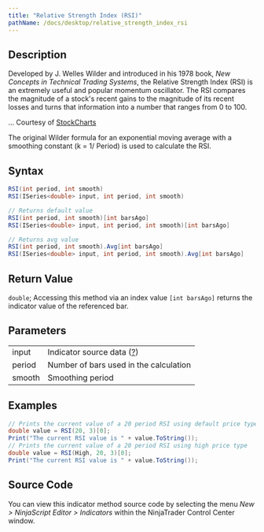 ```yaml
---
title: "Relative Strength Index (RSI)"
pathName: /docs/desktop/relative_strength_index_rsi
---
```


## Description

Developed by J. Welles Wilder and introduced in his 1978 book, *New Concepts in Technical Trading Systems*, the Relative Strength Index (RSI) is an extremely useful and popular momentum oscillator. The RSI compares the magnitude of a stock's recent gains to the magnitude of its recent losses and turns that information into a number that ranges from 0 to 100. 

... Courtesy of [StockCharts](http://stockcharts.com/education/IndicatorAnalysis/indic_RSI.html)

The original Wilder formula for an exponential moving average with a smoothing constant (k = 1/ Period) is used to calculate the RSI.

## Syntax

```csharp
RSI(int period, int smooth)
RSI(ISeries<double> input, int period, int smooth)
```

```csharp
// Returns default value
RSI(int period, int smooth)[int barsAgo]
RSI(ISeries<double> input, int period, int smooth)[int barsAgo]
```

```csharp
// Returns avg value
RSI(int period, int smooth).Avg[int barsAgo]
RSI(ISeries<double> input, int period, int smooth).Avg[int barsAgo]
```

## Return Value

`double`; Accessing this method via an index value `[int barsAgo]` returns the indicator value of the referenced bar.

## Parameters

|  |  |
| --- | --- |
| input | Indicator source data ([?](/docs/desktop/valid_input_data_for_indicator)) |
| period | Number of bars used in the calculation |
| smooth | Smoothing period |

## Examples

```csharp
// Prints the current value of a 20 period RSI using default price type
double value = RSI(20, 3)[0];
Print("The current RSI value is " + value.ToString());
// Prints the current value of a 20 period RSI using high price type
double value = RSI(High, 20, 3)[0];
Print("The current RSI value is " + value.ToString());
```

## Source Code

You can view this indicator method source code by selecting the menu *New > NinjaScript Editor > Indicators* within the NinjaTrader Control Center window.

